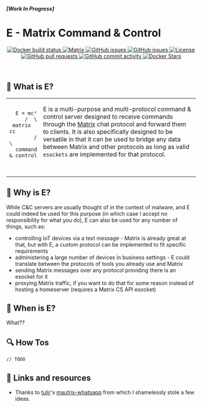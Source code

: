 ***[Work In Progress]***
# E - Matrix Command & Control
<p align="center">
  <!--<img alt="E" src="https://user-images.githubusercontent.com/37966924/98878631-588ac980-247b-11eb-897c-7c7e2c8ad1ad.png" />-->
</p>
<p align="center">
  <a href="https://github.com/TR-SLimey/E/actions?query=workflow%3ADockerBuild">
    <img alt="Docker build status" src="https://github.com/TR-SLimey/E/workflows/DockerBuild/badge.svg" />
  </a>
  <a href="https://matrix.to/#/#e:an-atom-in.space">
    <img alt="Matrix" src="https://img.shields.io/matrix/e:an-atom-in.space?server_fqdn=matrix-client.matrix.org" />
  </a>
  <a href="https://github.com/TR-SLimey/E/issues">
    <img alt="GitHub issues" src="https://img.shields.io/github/issues-raw/TR-SLimey/E" />
  </a>
  <a href="https://github.com/TR-SLimey/E/issues">
    <img alt="GitHub issues" src="https://img.shields.io/github/issues-closed-raw/TR-SLimey/E" />
  </a>
  <a href="https://github.com/TR-SLimey/E/blob/master/LICENSE">
    <img alt="License" src="https://img.shields.io/github/license/TR-SLimey/E?color=%233c3" />
  </a>
  <a href="https://github.com/TR-SLimey/E/pulls">
    <img alt="GitHub pull requests" src="https://img.shields.io/github/issues-pr-raw/TR-SLimey/E" />
  </a>
  <a href="https://github.com/TR-SLimey/E/commits">
    <img alt="GitHub commit activity" src="https://img.shields.io/github/commit-activity/m/TR-SLimey/E?color=%233d3" />
  </a>
  <a href="https://hub.docker.com/repository/docker/trslimey/e_mc2">
    <img alt="Docker Stars" src="https://img.shields.io/docker/stars/trslimey/e_mc2" />
  </a>
</p>
<br/>


## 🤨 What is E?
<table border="0px">
  <tr>
    <td valign="top">
      <pre>
        <code>
  E = mc²
     /  \
 matrix  cc
        /  \
  command & control
        </code>
      </pre>
    </td>
    <td valign="top">
      <p>
        E is a multi-purpose and multi-protocol command & control server designed to receive commands through the <a href="https://matrix.org">Matrix</a> chat protocol and forward them to clients. It is also specifically designed to be versatile in that it can be used to bridge any data between Matrix and other protocols as long as valid <code>esockets</code> are implemented for that protocol.
    </td>
  </tr>
</table>


## 🤔 Why is E?
While C&C servers are usually thought of in the context of malware, and E could indeed be used for this purpose (in which case I accept no responsibility for what you do), E can also be used for any number of things, such as:
- controlling IoT devices via a text message - Matrix is already great at that, but with E, a custom protocol can be implemented to fit specific requirements
- administering a large number of devices in business settings - E could translate between the protocols of tools you already use and Matrix 
- sending Matrix messages over any protocol providing there is an esocket for it
- proxying Matrix traffic, if you want to do that for some reason instead of hosting a homeserver (requires a Matrix CS API esocket)


## 📅 When is E?
What??


## 🔍 How Tos
```
// TODO
```


## 🔗 Links and resources
- Thanks to [tulir](https://github.com/tulir)'s [mautrix-whatsapp](https://github.com/tulir/mautrix-whatsapp) from which I shamelessly stole a few ideas.
